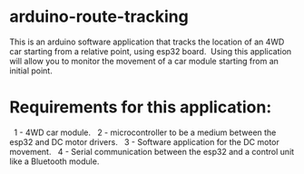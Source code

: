 # arduino-route-tracking
This is an arduino software application that tracks the location of an 4WD car starting from a relative point, using esp32 board. 
Using this application will allow you to monitor the movement of a car module starting from an initial point.

# Requirements for this application:
  1 - 4WD car module.
  2 - microcontroller to be a medium between the esp32 and DC motor drivers.
  3 - Software application for the DC motor movement.
  4 - Serial communication between the esp32 and a control unit like a Bluetooth module.





